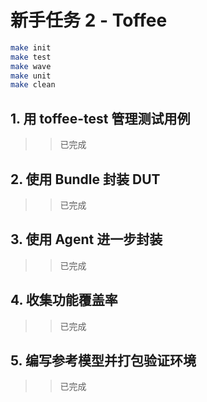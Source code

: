 # 新手任务 2 - Toffee

```bash
make init
make test
make wave
make unit
make clean
```

## 1. 用 toffee-test 管理测试用例

> > 已完成

## 2. 使用 Bundle 封装 DUT

> > 已完成

## 3. 使用 Agent 进一步封装

> > 已完成

## 4. 收集功能覆盖率

> > 已完成

## 5. 编写参考模型并打包验证环境

> > 已完成
